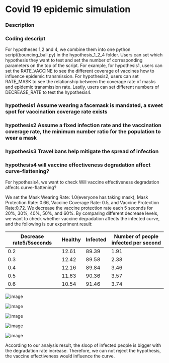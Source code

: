 # Covid 19 epidemic simulation
### Description


### Coding descript

For hypotheses 1,2 and 4, we combine them into one python script(bouncing_ball.py) in the hypothesis_1_2_4 folder. Users can set which hypothesis they want to test and set the number of corresponding parameters on the top of the script. For example, for hypothesis1, users can set the RATE_VACCINE to see the different coverage of vaccines how to influence epidemic transmission. For hypothesis2, users can set RATE_MASK to see the relationship between the coverage rate of masks and epidemic transmission rate. Lastly, users can set different numbers of DECREASE_RATE to test the hypothesis4. 

### hypothesis1 Assume wearing a facemask is mandated, a sweet spot for vaccination coverage rate exists

### hypothesis2 Assume a fixed infection rate and the vaccination coverage rate, the minimum number ratio for the population to wear a mask

### hypothesis3 Travel bans help mitigate the spread of infection

### hypothesis4 will vaccine effectiveness degradation affect curve-flattening?

For hypothesis4, we want to check Will vaccine effectiveness degradation affects curve-flattening?

We set the Mask Wearing Rate: 1.0(everyone has taking mask), Mask Protection Rate: 0.66, Vaccine Coverage Rate: 0.5, and Vaccine Protection Rate:0.72. 
We decrease the vaccine protection rate each 5 seconds for 20%, 30%, 40%, 50%, and 60%. By comparing different decrease levels, we want to check whether vaccine degradation affects the infected curve, and the following is our experiment result:

| Decrease rate5/5seconds | Healthy | Infected | Number of people infected per second |
| --- | ----------- |  ----------- |  ----------- |
|0.2 | 12.61 | 89.39 | 1.91 | 
|0.3 | 12.42 | 89.58 | 2.38 | 
|0.4 | 12.16 | 89.84 | 3.46 | 
|0.5 | 11.63 | 90.36 | 3.57 | 
|0.6 | 10.54 | 91.46 | 3.74 | 


![image](https://user-images.githubusercontent.com/32189071/167099676-94ece0b8-7e27-41c8-9ae6-d98114825ccd.png)

![image](https://user-images.githubusercontent.com/32189071/167100013-a855dfb6-7362-49a8-bfb0-c730edc47274.png)

![image](https://user-images.githubusercontent.com/32189071/167100265-45803e41-8da9-4e96-bd7d-e1bc884c664b.png)

![image](https://user-images.githubusercontent.com/32189071/167100411-d670b4e9-3641-4894-aa67-8546bf4d38a2.png)

![image](https://user-images.githubusercontent.com/32189071/167100571-1335336f-06e2-4551-86b7-902da908ce7b.png)

According to our analysis result, the sloop of infected people is bigger with the degradation rate increase. Therefore, we can not reject the hypothesis, the vaccine effectiveness would influence the curve. 
